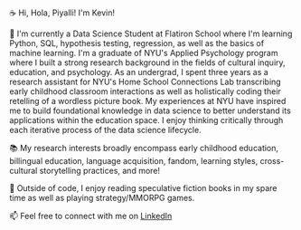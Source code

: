 ☕ Hi, Hola, Piyalli! I'm Kevin! 

🍂 I'm currently a Data Science Student at Flatiron School where I'm learning Python, SQL, hypothesis testing, regression, as well as the basics of machine learning. I'm a graduate of NYU's Applied Psychology program where I built a 
strong research background in the fields of cultural inquiry, education, and psychology. As an undergrad, I spent three years as a research assistant for NYU's Home School Connections Lab transcribing early childhood classroom interactions as well as holistically coding 
their retelling of a wordless picture book. My experiences at NYU have inspired me to build foundational knowledge in data science to better understand its applications within the education space. I enjoy thinking critically through each iterative process of the data science lifecycle. 

📚 My research interests broadly encompass early childhood education, billingual education, language acquisition, fandom, learning styles, cross-cultural storytelling practices, and more! 

💞️ Outside of code, I enjoy reading speculative fiction books in my spare time as well as playing strategy/MMORPG games. 

📫 Feel free to connect with me on [LinkedIn](https://www.linkedin.com/in/kevin-mendez-59aa61252/)

<!---
asoylatte03/asoylatte03 is a ✨ special ✨ repository because its `README.md` (this file) appears on your GitHub profile.
You can click the Preview link to take a look at your changes.
--->
